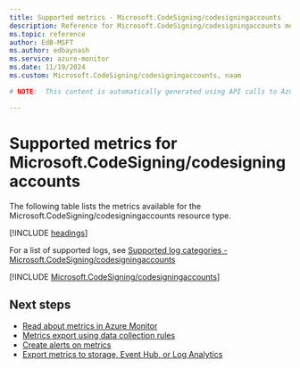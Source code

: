 ```yaml
---
title: Supported metrics - Microsoft.CodeSigning/codesigningaccounts
description: Reference for Microsoft.CodeSigning/codesigningaccounts metrics in Azure Monitor.
ms.topic: reference
author: EdB-MSFT
ms.author: edbaynash
ms.service: azure-monitor
ms.date: 11/19/2024
ms.custom: Microsoft.CodeSigning/codesigningaccounts, naam

# NOTE:  This content is automatically generated using API calls to Azure. Any edits made on these files will be overwritten in the next run of the script. 

---
```


  
# Supported metrics for Microsoft.CodeSigning/codesigningaccounts
  
The following table lists the metrics available for the Microsoft.CodeSigning/codesigningaccounts resource type.  
  
  
[!INCLUDE [headings](~/reusable-content/ce-skilling/azure/includes/azure-monitor/reference/metrics/metrics-headings.md)]  
  
  
  
For a list of supported logs, see [Supported log categories - Microsoft.CodeSigning/codesigningaccounts](../supported-logs/microsoft-codesigning-codesigningaccounts-logs.md)  
  
 

[!INCLUDE [Microsoft.CodeSigning/codesigningaccounts](~/reusable-content/ce-skilling/azure/includes/azure-monitor/reference/metrics/microsoft-codesigning-codesigningaccounts-metrics-include.md)]  



## Next steps

- [Read about metrics in Azure Monitor](/azure/azure-monitor/data-platform)
- [Metrics export using data collection rules](/azure/azure-monitor/essentials/data-collection-metrics)
- [Create alerts on metrics](/azure/azure-monitor/alerts/alerts-overview)
- [Export metrics to storage, Event Hub, or Log Analytics](/azure/azure-monitor/essentials/platform-logs-overview)
